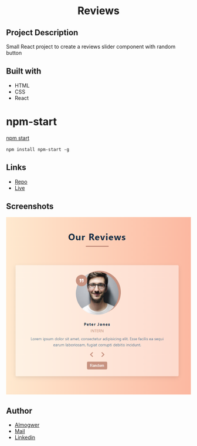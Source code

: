 <h1 align="center">Reviews</h1>

## Project Description

Small React project to create a reviews slider component with random button

## Built with

- HTML
- CSS
- React

# npm-start

[npm start](https://docs.npmjs.com/cli/v7/commands/npm-start)

```
npm install npm-start -g
```

## Links

- [Repo](https://github.com/AlmogWer/reviews "Reviews Repo")
- [Live](https://almogwer-reviews.netlify.app/ "Live View")

## Screenshots

![](img/Capture.PNG "Home Page")

## Author

- [Almogwer](https://github.com/almogwer)
- [Mail](mailto:Almogish@gmail.com?Subject=Hi% "Hi!")
- [Linkedin](https://www.linkedin.com/in/almogwertzberger/)
